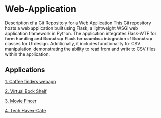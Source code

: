 # Web-Application

Description of a Git Repository for a Web Application
This Git repository hosts a web application built using Flask, a lightweight WSGI web application framework in Python. 
The application integrates Flask-WTF for form handling and Bootstrap-Flask for seamless integration of Bootstrap classes for UI design. 
Additionally, it includes functionality for CSV manipulation, demonstrating the ability to read from and write to CSV files within the application.


## Applications
[1. Caffee finders webapp](https://github.com/dhargyalla/Coffee-and-wifi-webapp)

[2. Virtual Book Shelf](https://github.com/dhargyalla/virtual-book-shelf)

[3. Movie Finder](https://github.com/dhargyalla/movies-website/tree/master)

[4. Tech Haven-Cafe](https://github.com/dhargyalla/Tech-Haven-Cafe)

